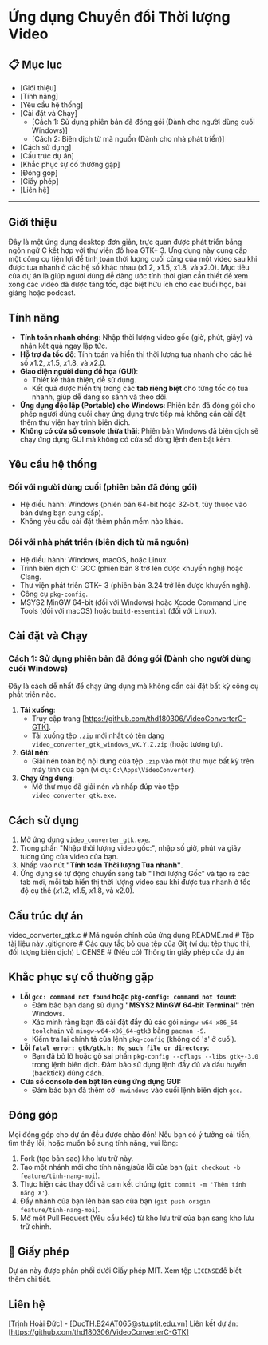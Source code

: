 # Ứng dụng Chuyển đổi Thời lượng Video
## 📋 Mục lục
* [Giới thiệu]
* [Tính năng]
* [Yêu cầu hệ thống]
* [Cài đặt và Chạy]
    * [Cách 1: Sử dụng phiên bản đã đóng gói (Dành cho người dùng cuối Windows)]
    * [Cách 2: Biên dịch từ mã nguồn (Dành cho nhà phát triển)]
* [Cách sử dụng]
* [Cấu trúc dự án]
* [Khắc phục sự cố thường gặp]
* [Đóng góp]
* [Giấy phép]
* [Liên hệ]
---
##  Giới thiệu
Đây là một ứng dụng desktop đơn giản, trực quan được phát triển bằng ngôn ngữ C kết hợp với thư viện đồ họa GTK+ 3. Ứng dụng này cung cấp một công cụ tiện lợi để tính toán thời lượng cuối cùng của một video sau khi được tua nhanh ở các hệ số khác nhau (x1.2, x1.5, x1.8, và x2.0).
Mục tiêu của dự án là giúp người dùng dễ dàng ước tính thời gian cần thiết để xem xong các video đã được tăng tốc, đặc biệt hữu ích cho các buổi học, bài giảng hoặc podcast.
##  Tính năng
* **Tính toán nhanh chóng**: Nhập thời lượng video gốc (giờ, phút, giây) và nhận kết quả ngay lập tức.
* **Hỗ trợ đa tốc độ**: Tính toán và hiển thị thời lượng tua nhanh cho các hệ số $x1.2$, $x1.5$, $x1.8$, và $x2.0$.
* **Giao diện người dùng đồ họa (GUI)**:
    * Thiết kế thân thiện, dễ sử dụng.
    * Kết quả được hiển thị trong các **tab riêng biệt** cho từng tốc độ tua nhanh, giúp dễ dàng so sánh và theo dõi.
* **Ứng dụng độc lập (Portable) cho Windows**: Phiên bản đã đóng gói cho phép người dùng cuối chạy ứng dụng trực tiếp mà không cần cài đặt thêm thư viện hay trình biên dịch.
* **Không có cửa sổ console thừa thãi**: Phiên bản Windows đã biên dịch sẽ chạy ứng dụng GUI mà không có cửa sổ dòng lệnh đen bật kèm.
##  Yêu cầu hệ thống
### Đối với người dùng cuối (phiên bản đã đóng gói)
* Hệ điều hành: Windows (phiên bản 64-bit hoặc 32-bit, tùy thuộc vào bản dựng bạn cung cấp).
* Không yêu cầu cài đặt thêm phần mềm nào khác.
### Đối với nhà phát triển (biên dịch từ mã nguồn)
* Hệ điều hành: Windows, macOS, hoặc Linux.
* Trình biên dịch C: GCC (phiên bản 8 trở lên được khuyến nghị) hoặc Clang.
* Thư viện phát triển GTK+ 3 (phiên bản 3.24 trở lên được khuyến nghị).
* Công cụ `pkg-config`.
* MSYS2 MinGW 64-bit (đối với Windows) hoặc Xcode Command Line Tools (đối với macOS) hoặc `build-essential` (đối với Linux).
## Cài đặt và Chạy
### Cách 1: Sử dụng phiên bản đã đóng gói (Dành cho người dùng cuối Windows)
Đây là cách dễ nhất để chạy ứng dụng mà không cần cài đặt bất kỳ công cụ phát triển nào.
1.  **Tải xuống**:
    * Truy cập trang [https://github.com/thd180306/VideoConverterC-GTK].
    * Tải xuống tệp `.zip` mới nhất có tên dạng `video_converter_gtk_windows_vX.Y.Z.zip` (hoặc tương tự).
2.  **Giải nén**:
    * Giải nén toàn bộ nội dung của tệp `.zip` vào một thư mục bất kỳ trên máy tính của bạn (ví dụ: `C:\Apps\VideoConverter`).
3.  **Chạy ứng dụng**:
    * Mở thư mục đã giải nén và nhấp đúp vào tệp `video_converter_gtk.exe`.
##  Cách sử dụng
1.  Mở ứng dụng `video_converter_gtk.exe`.
2.  Trong phần "Nhập thời lượng video gốc:", nhập số giờ, phút và giây tương ứng của video của bạn.
3.  Nhấp vào nút **"Tính toán Thời lượng Tua nhanh"**.
4.  Ứng dụng sẽ tự động chuyển sang tab "Thời lượng Gốc" và tạo ra các tab mới, mỗi tab hiển thị thời lượng video sau khi được tua nhanh ở tốc độ cụ thể ($x1.2$, $x1.5$, $x1.8$, và $x2.0$).
##  Cấu trúc dự án
 video_converter_gtk.c  # Mã nguồn chính của ứng dụng
 README.md              # Tệp tài liệu này
.gitignore             # Các quy tắc bỏ qua tệp của Git (ví dụ: tệp thực thi, đối tượng biên dịch)
 LICENSE                # (Nếu có) Thông tin giấy phép của dự án
## Khắc phục sự cố thường gặp
* **Lỗi `gcc: command not found` hoặc `pkg-config: command not found`:**
    * Đảm bảo bạn đang sử dụng **"MSYS2 MinGW 64-bit Terminal"** trên Windows.
    * Xác minh rằng bạn đã cài đặt đầy đủ các gói `mingw-w64-x86_64-toolchain` và `mingw-w64-x86_64-gtk3` bằng `pacman -S`.
    * Kiểm tra lại chính tả của lệnh `pkg-config` (không có 's' ở cuối).
* **Lỗi `fatal error: gtk/gtk.h: No such file or directory`:**
    * Bạn đã bỏ lỡ hoặc gõ sai phần `pkg-config --cflags --libs gtk+-3.0` trong lệnh biên dịch. Đảm bảo sử dụng lệnh đầy đủ và dấu huyền (backtick) đúng cách.
* **Cửa sổ console đen bật lên cùng ứng dụng GUI:**
    * Đảm bảo bạn đã thêm cờ `-mwindows` vào cuối lệnh biên dịch `gcc`.
## Đóng góp
Mọi đóng góp cho dự án đều được chào đón! Nếu bạn có ý tưởng cải tiến, tìm thấy lỗi, hoặc muốn bổ sung tính năng, vui lòng:
1.  Fork (tạo bản sao) kho lưu trữ này.
2.  Tạo một nhánh mới cho tính năng/sửa lỗi của bạn (`git checkout -b feature/tinh-nang-moi`).
3.  Thực hiện các thay đổi và cam kết chúng (`git commit -m 'Thêm tính năng X'`).
4.  Đẩy nhánh của bạn lên bản sao của bạn (`git push origin feature/tinh-nang-moi`).
5.  Mở một Pull Request (Yêu cầu kéo) từ kho lưu trữ của bạn sang kho lưu trữ chính.
## 📄 Giấy phép
Dự án này được phân phối dưới Giấy phép MIT. Xem tệp `LICENSE`để biết thêm chi tiết.
## Liên hệ
[Trịnh Hoài Đức] - [DucTH.B24AT065@stu.ptit.edu.vn]
Liên kết dự án: [https://github.com/thd180306/VideoConverterC-GTK]
